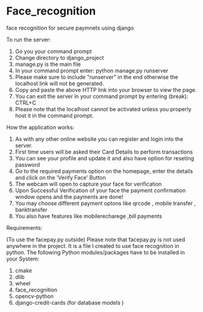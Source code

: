 # Face_recognition
face recognition for secure paymnets using django

To run the server:

1. Go you your command prompt
2. Change directory to django_project
3. manage.py is the main file
4. In your command prompt enter: python manage.py runserver
5. Please make sure to include "runserver" in the end otherwise the localhost link will not be generated.
6. Copy and paste the above HTTP link into your browser to view the page.
7. You can exit the server in your command prompt by entering (break): CTRL+C
8. Please note that the localhost cannot be activated unless you properly host it in the command prompt.

How the application works:

1. As with any other online website you can register and login into the server.
2. First time users will be asked their Card Details to perform transactions
3. You can see your profile and update it and also have option for reseting password
5. Go to the required payments option on the homepage, enter the details and click on the 'Verify Face' Button
6. The webcam will open to capture your face for verification
7. Upon Successful Verification of your face the payment confirmation window opens and the payments are done!
8. You may choose different payment optons like qrcode , mobile transfer , banktransfer
9. You also have features like mobilerecharege ,bill payments

Requirements:

(To use the facepay.py outside) Please note that facepay.py is not used anywhere in the project. It is a file I created to use face recognition in python. The following Python modules/packages have to be installed in your System:

1. cmake
2. dlib
3. wheel
4. face_recognition
5. opencv-python
6. django-credit-cards (for database models )
